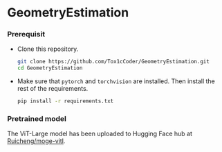 # GeometryEstimation

### Prerequisit

- Clone this repository. 

    ```bash
    git clone https://github.com/Tox1cCoder/GeometryEstimation.git
    cd GeometryEstimation
    ```

- Make sure that `pytorch` and `torchvision` are installed. Then install the rest of the requirements. 
    
    ```bash
    pip install -r requirements.txt
    ```
    
### Pretrained model

The ViT-Large model has been uploaded to Hugging Face hub at [Ruicheng/moge-vitl](https://huggingface.co/Ruicheng/moge-vitl). 
